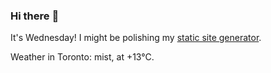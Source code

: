 ### Hi there :wave:

It's Wednesday! I might be polishing my [static site generator](https://github.com/bewuethr/pandoc-bash-blog).

Weather in Toronto: mist, at +13°C.
